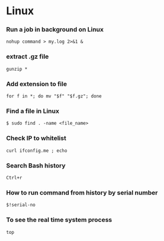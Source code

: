 # Linux
### Run a job in background on Linux

`nohup command > my.log 2>&1 &`

### extract .gz file

`gunzip *`

### Add extension to file
`for f in *; do mv "$f" "$f.gz"; done`

### Find a file in Linux
`$ sudo find . -name <file_name>`

### Check IP to whitelist
`curl ifconfig.me ; echo`

### Search Bash history
`Ctrl+r`

### How to run command from history by serial number
`$!serial-no`
### To see the real time system process 
`top`

